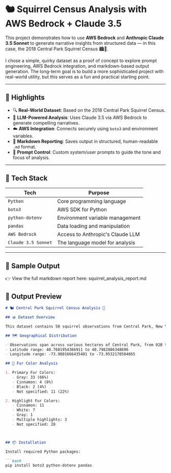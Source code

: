 # 🐿️ Squirrel Census Analysis with AWS Bedrock + Claude 3.5

This project demonstrates how to use **AWS Bedrock** and **Anthropic Claude 3.5 Sonnet** to generate narrative insights from structured data — in this case, the 2018 Central Park Squirrel Census 🏙️🌳.

I chose a simple, quirky dataset as a proof of concept to explore prompt engineering, AWS Bedrock integration, and markdown-based output generation. The long-term goal is to build a more sophisticated project with real-world utility, but this serves as a fun and practical starting point.

---

## 🚀 Highlights

- 🔍 **Real-World Dataset**: Based on the 2018 Central Park Squirrel Census.
- 🧠 **LLM-Powered Analysis**: Uses Claude 3.5 via AWS Bedrock to generate compelling narratives.
- ☁️ **AWS Integration**: Connects securely using `boto3` and environment variables.
- 📝 **Markdown Reporting**: Saves output in structured, human-readable `.md` format.
- 🎯 **Prompt Control**: Custom system/user prompts to guide the tone and focus of analysis.

---

## 🧰 Tech Stack

| Tech              | Purpose                                 |
|-------------------|------------------------------------------|
| `Python`          | Core programming language                |
| `boto3`           | AWS SDK for Python                       |
| `python-dotenv`   | Environment variable management          |
| `pandas`          | Data loading and manipulation            |
| `AWS Bedrock`     | Access to Anthropic's Claude LLM         |
| `Claude 3.5 Sonnet` | The language model for analysis         |

---

## 📄 Sample Output

👉 View the full markdown report here:
squirrel_analysis_report.md

## 📄 Output Preview

```markdown
# 🐿️ Central Park Squirrel Census Analysis 🌳

## 📊 Dataset Overview

This dataset contains 50 squirrel observations from Central Park, New York City. Each entry includes detailed information about the squirrel's location, physical characteristics, behaviors, and interactions with the environment.

## 🗺️ Geographical Distribution

- Observations span across various hectares of Central Park, from 02B to 40B.
- Latitude range: 40.7681954366911 to 40.7982886348696
- Longitude range: -73.9801666435401 to -73.9532170504865

## 🎨 Fur Color Analysis

1. Primary Fur Colors:
   - Gray: 33 (66%)
   - Cinnamon: 4 (8%)
   - Black: 2 (4%)
   - Not specified: 11 (22%)

2. Highlight Fur Colors:
   - Cinnamon: 11
   - White: 7
   - Gray: 1
   - Multiple highlights: 3
   - Not specified: 28



## 📦 Installation

Install required Python packages:

```bash
pip install boto3 python-dotenv pandas

